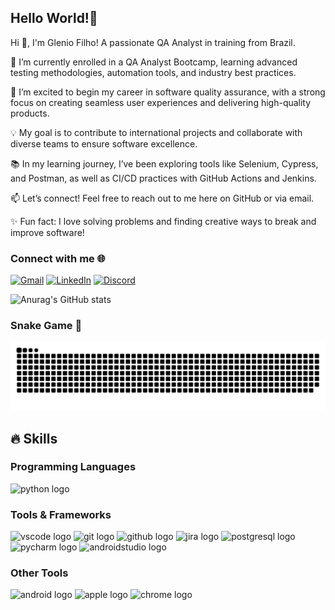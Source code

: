## Hello World!👋

Hi 👋, I'm Glenio Filho! A passionate QA Analyst in training from Brazil.  

🌱 I’m currently enrolled in a QA Analyst Bootcamp, learning advanced testing methodologies, automation tools, and industry best practices.  

🔭 I’m excited to begin my career in software quality assurance, with a strong focus on creating seamless user experiences and delivering high-quality products.  

💡 My goal is to contribute to international projects and collaborate with diverse teams to ensure software excellence.  

📚 In my learning journey, I’ve been exploring tools like Selenium, Cypress, and Postman, as well as CI/CD practices with GitHub Actions and Jenkins.  

📫 Let’s connect! Feel free to reach out to me here on GitHub or via email.  

✨ Fun fact: I love solving problems and finding creative ways to break and improve software! 

### Connect with me 🌐

[![Gmail](https://img.shields.io/badge/Gmail-D14836?style=for-the-badge&logo=gmail&logoColor=white)](mailto:filhoglenio@mail.com)
[![LinkedIn](https://img.shields.io/badge/LinkedIn-0077B5?style=for-the-badge&logo=linkedin&logoColor=white)](https://www.linkedin.com/in/glenio-filho-91789129a/)
[![Discord](https://img.shields.io/badge/Discord-7289DA?style=for-the-badge&logo=discord&logoColor=white)](https://discordapp.com/users/gleniofilho)

![Anurag's GitHub stats](https://github-readme-stats.vercel.app/api?username=GlenioFilho&show_icons=true&theme=dark)


### Snake Game 🐍

![Snake animation](https://github.com/Platane/snk/raw/output/github-contribution-grid-snake.svg)


<h2 align="left">🔥 Skills</h2>

### 

<h3 align="left">Programming Languages</h3>
<div align="left">
  <img src="https://cdn.jsdelivr.net/gh/devicons/devicon/icons/python/python-original.svg" height="40" alt="python logo" />
</div>

### 

<h3 align="left">Tools & Frameworks</h3>
<div align="left">
  <img src="https://cdn.jsdelivr.net/gh/devicons/devicon/icons/vscode/vscode-original.svg" height="40" alt="vscode logo" />
  <img src="https://cdn.jsdelivr.net/gh/devicons/devicon/icons/git/git-original.svg" height="40" alt="git logo" />
  <img src="https://cdn.jsdelivr.net/gh/devicons/devicon/icons/github/github-original.svg" height="40" alt="github logo" />
  <img src="https://cdn.jsdelivr.net/gh/devicons/devicon/icons/jira/jira-original.svg" height="40" alt="jira logo" />
  <img src="https://cdn.jsdelivr.net/gh/devicons/devicon/icons/postgresql/postgresql-original.svg" height="40" alt="postgresql logo" />
  <img src="https://cdn.jsdelivr.net/gh/devicons/devicon/icons/pycharm/pycharm-original.svg" height="40" alt="pycharm logo" />
  <img src="https://cdn.jsdelivr.net/gh/devicons/devicon/icons/androidstudio/androidstudio-original.svg" height="40" alt="androidstudio logo" />
</div>

### 

<h3 align="left">Other Tools</h3>
<div align="left">
  <img src="https://cdn.jsdelivr.net/gh/devicons/devicon/icons/android/android-original.svg" height="40" alt="android logo" />
  <img src="https://cdn.jsdelivr.net/gh/devicons/devicon/icons/apple/apple-original.svg" height="40" alt="apple logo" />
  <img src="https://cdn.jsdelivr.net/gh/devicons/devicon/icons/chrome/chrome-original.svg" height="40" alt="chrome logo" />
</div>






